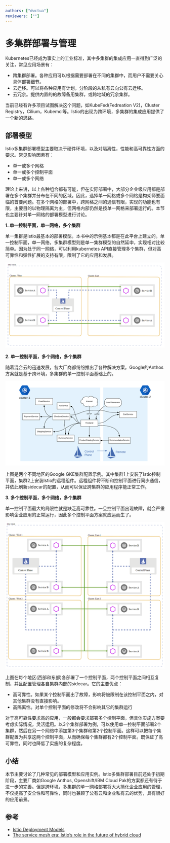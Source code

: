 ```yaml
---
authors: ["dwctua"]
reviewers: [""]
---
```


# 多集群部署与管理
Kubernetes已经成为事实上的工业标准，其中多集群的集成应用一直得到广泛的关注，常见应用场景有：
- 跨集群部署。各种应用可以根据需要部署在不同的集群中，而用户不需要关心具体部署细节。
- 云迁移。可以将各种应用有计划，分阶段的从私有云向公有云迁移。
- 云冗余。提供内置的的故障备用集群，或跨地域的冗余集群。

当前已经有许多项目试图解决这个问题，如KubeFed(Fedreation V2)，Cluster Registry，Cilium，Kubemci等。Istio的出现为跨环境，多集群的集成应用提供了一个新的思路。

## 部署模型
Istio多集群部署模型主要取决于硬件环境，以及对隔离性，性能和高可靠性方面的要求。常见影响因素有：
- 单一或多个网格
- 单一或多个控制平面
- 单一或多个网络

理论上来讲，以上各种组合都有可能，但在实际部署中，大部分企业级应用都是部署在多个集群并分布在不同的区域。因此，选择单一网格或多个网格是构架师要面临的首要问题。在多个网格的部署中，跨网格之间的通信有限，实现的功能也有限，主要目的以物理隔离为主，但网格内部仍然是按单一网格来部署运行的。本节也主要针对单一网格的部署模型进行讨论。

**1. 单一控制平面，单一网络，多个集群**

单一集群是Istio最基本的部署模型。本书中的示例基本都是在此平台上建立的。单一控制平面，单一网络，多集群模型则是单一集群模型的自然延申，实现相对比较简单。因为处于同一网络，可以利用kubernetes API直接管理多个集群，但对高可靠性和弹性扩展的支持有限，限制了它的应用和发展。

![单一控制平面，单一网络](../images/control-panel-single-network.png)<!-- .element width="300px" -->

**2. 单一控制平面，多个网络，多个集群**

随着混合云的迅速发展，各大厂商都纷纷推出了各种解决方案。Google的Anthos方案就是基于跨环境，多集群的单一控制平面基础上的。

![单一控制平面，多个网络](../images/control-panel-single.png)<!-- .element width="300px" -->

上图是两个不同地区的Google GKE集群配置示例。其中集群1上安装了Istio控制平面，集群2上安装Istio的远程组件。远程组件将不断和控制平面进行同步通信，并依此刷新sidecar的配置，从而可以保证跨集群的应用程序能正常工作。

**3. 多个控制平面，多个网络，多个集群**

单一控制平面最大的局限性就是缺乏高可靠性。一旦控制平面出现故障，就会严重影响企业应用的正常运行，因此多个控制平面方案就应运而生了。

![多个控制平面](../images/control-panel-multiple.png)<!-- .element width="300px" -->

上图在每个地区(西部和东部)各部署了一个控制平面，两个控制平面之间相互复制，并且配置管理各自集群内部的sidecar。它的主要优点：
- 高可靠性。如果某个控制平面出了故障，影响将被限制在该控制平面之内，对其他集群没有直接影响。
- 高隔离性。对单个控制平面的修改将不会影响其它的集群运行

对于高可靠性要求高的应用，一般都会要求部署多个控制平面，但具体实施方案要考虑实际情况，灵活运用。以3个集群部署为例，可以使用单一控制平面部署2个集群，然后在另一个网络中添加第3个集群和第2个控制平面。这样可以把每个集群配置为共享这两个控制平面，从而确保每个集群都有2个控制平面。既保证了高可靠性，同时也降低了实施的复杂程度。

## 小结
本节主要讨论了几种常见的部署模型和应用实例。Istio多集群部署目前还处于初期阶段，主要厂商如Google Anthos, Openshift/IBM Cloud Pak的方案都还有待于进一步的完善。但是跨环境，多集群的单一网格部署将大大简化企业应用的管理，不仅提高了安全性和可靠性，同时也兼顾了公有云和企业私有云的优势，具有很好的应用前景。 

## 参考
- [Istio Deployment Models](https://istio.io/docs/ops/deployment/deployment-models)
- [The service mesh era: Istio’s role in the future of hybrid cloud](https://cloud.google.com/blog/topics/hybrid-cloud/the-service-mesh-era-istios-role-in-the-future-of-hybrid-cloud)